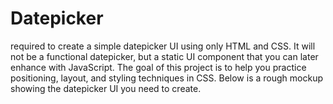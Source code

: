 # Datepicker
 required to create a simple datepicker UI using only HTML and CSS. It will not be a functional datepicker, but a static UI component that you can later enhance with JavaScript.  The goal of this project is to help you practice positioning, layout, and styling techniques in CSS. Below is a rough mockup showing the datepicker UI you need to create.
